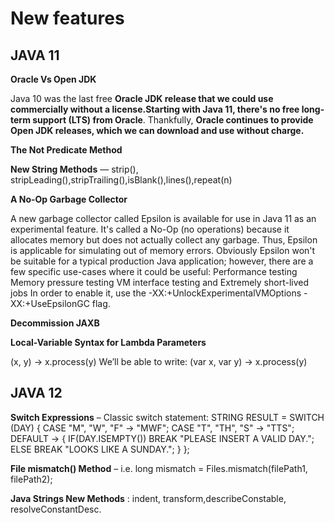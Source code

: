 
# New features
## JAVA 11
**Oracle Vs Open JDK**

Java 10 was the last free **Oracle JDK release that we could use commercially without a license.Starting with Java 11, there's no free long-term support (LTS) from Oracle**.
Thankfully, **Oracle continues to provide Open JDK releases, which we can download and use without charge.**

**The Not Predicate Method**

**New String Methods** — strip(), stripLeading(),stripTrailing(),isBlank(),lines(),repeat(n)

**A No-Op Garbage Collector**

A new garbage collector called Epsilon is available for use in Java 11 as an experimental feature.
It's called a No-Op (no operations) because it allocates memory but does not actually collect any garbage. Thus, Epsilon is applicable for simulating out of memory errors.
Obviously Epsilon won't be suitable for a typical production Java application; however, there are a few specific use-cases where it could be useful:
Performance testing
Memory pressure testing
VM interface testing and
Extremely short-lived jobs
In order to enable it, use the -XX:+UnlockExperimentalVMOptions -XX:+UseEpsilonGC flag.

**Decommission JAXB**

**Local-Variable Syntax for Lambda Parameters** 

(x, y) -> x.process(y)
We’ll be able to write:
(var x, var y) -> x.process(y)

## JAVA 12
**Switch Expressions** – Classic switch statement:
STRING RESULT = SWITCH (DAY) {
CASE "M", "W", "F" -> "MWF";
CASE "T", "TH", "S" -> "TTS";
DEFAULT -> {
IF(DAY.ISEMPTY())
BREAK "PLEASE INSERT A VALID DAY.";
ELSE
BREAK "LOOKS LIKE A SUNDAY.";
}
};

**File mismatch() Method** – i.e. long mismatch = Files.mismatch(filePath1, filePath2);

**Java Strings New Methods** : indent, transform,describeConstable, resolveConstantDesc.


